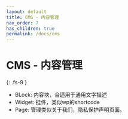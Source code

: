 ```yaml
---
layout: default
title: CMS - 内容管理
nav_order: 7
has_children: true
permalink: /docs/cms
---
```


# CMS - 内容管理
{: .fs-9 }

- BLock: 内容块，合适用于通用文字描述
- Widget: 挂件，类似wp的shortcode
- Page: 管理类似关于我们，隐私保护声明页面。
